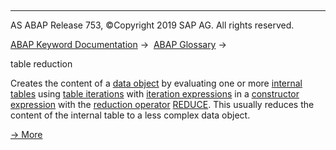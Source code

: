   

* * *

AS ABAP Release 753, ©Copyright 2019 SAP AG. All rights reserved.

[ABAP Keyword Documentation](https://help.sap.com/doc/abapdocu_753_index_htm/7.53/en-US/abenabap.htm) →  [ABAP Glossary](https://help.sap.com/doc/abapdocu_753_index_htm/7.53/en-US/abenabap_glossary.htm) → 

table reduction

Creates the content of a [data object](https://help.sap.com/doc/abapdocu_753_index_htm/7.53/en-US/abendata_object_glosry.htm "Glossary Entry") by evaluating one or more [internal tables](https://help.sap.com/doc/abapdocu_753_index_htm/7.53/en-US/abeninternal_table_glosry.htm "Glossary Entry") using [table iterations](https://help.sap.com/doc/abapdocu_753_index_htm/7.53/en-US/abentable_iteration_glosry.htm "Glossary Entry") with [iteration expressions](https://help.sap.com/doc/abapdocu_753_index_htm/7.53/en-US/abeniteration_expression_glosry.htm "Glossary Entry") in a [constructor expression](https://help.sap.com/doc/abapdocu_753_index_htm/7.53/en-US/abenconstructor_expression_glosry.htm "Glossary Entry") with the [reduction operator](https://help.sap.com/doc/abapdocu_753_index_htm/7.53/en-US/abenreduce_operator_glosry.htm "Glossary Entry") [REDUCE](https://help.sap.com/doc/abapdocu_753_index_htm/7.53/en-US/abenconstructor_expression_reduce.htm). This usually reduces the content of the internal table to a less complex data object.

[→ More](https://help.sap.com/doc/abapdocu_753_index_htm/7.53/en-US/abenconstructor_expression_reduce.htm)